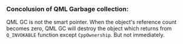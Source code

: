 ### Concolusion of QML Garbage collection:

QML GC is not the smart pointer. When the object's reference count becomes zero, QML GC will destroy the object which returns from `Q_INVOKABLE` function except `CppOwnership`. But not immediately. 
